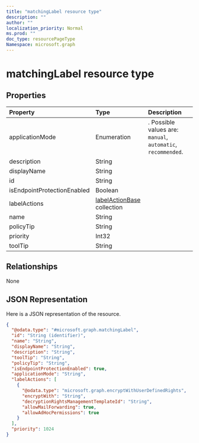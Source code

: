 ```yaml
---
title: "matchingLabel resource type"
description: ""
author: ""
localization_priority: Normal
ms.prod: ""
doc_type: resourcePageType
Namespace: microsoft.graph
---
```



# matchingLabel resource type



## Properties
|Property|Type|Description|
|:---|:---|:---|
|applicationMode|Enumeration|. Possible values are: `manual`, `automatic`, `recommended`.|
|description|String||
|displayName|String||
|id|String||
|isEndpointProtectionEnabled|Boolean||
|labelActions|[labelActionBase](../resources/labelActionBase.md) collection||
|name|String||
|policyTip|String||
|priority|Int32||
|toolTip|String||

## Relationships
None

## JSON Representation
Here is a JSON representation of the resource.
<!-- {
  "blockType": "resource",
  "@odata.type": "microsoft.graph.matchingLabel"
}
-->
``` json
{
  "@odata.type": "#microsoft.graph.matchingLabel",
  "id": "String (identifier)",
  "name": "String",
  "displayName": "String",
  "description": "String",
  "toolTip": "String",
  "policyTip": "String",
  "isEndpointProtectionEnabled": true,
  "applicationMode": "String",
  "labelActions": [
    {
      "@odata.type": "microsoft.graph.encryptWithUserDefinedRights",
      "encryptWith": "String",
      "decryptionRightsManagementTemplateId": "String",
      "allowMailForwarding": true,
      "allowAdHocPermissions": true
    }
  ],
  "priority": 1024
}
```

